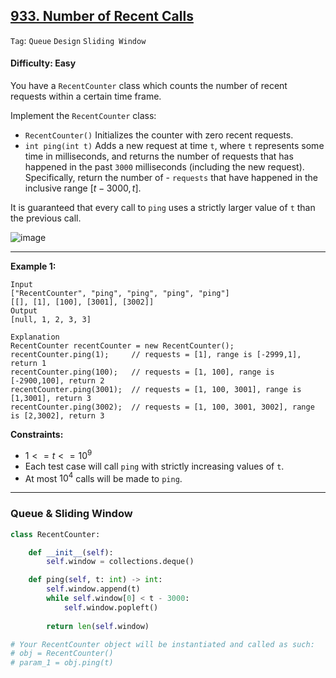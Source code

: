 ## [933. Number of Recent Calls](https://leetcode.com/problems/number-of-recent-calls)

```Tag```: ```Queue``` ```Design``` ```Sliding Window```

#### Difficulty: Easy

You have a ```RecentCounter``` class which counts the number of recent requests within a certain time frame.

Implement the ```RecentCounter``` class:

- ```RecentCounter()``` Initializes the counter with zero recent requests.
- ```int ping(int t)``` Adds a new request at time ```t```, where ```t``` represents some time in milliseconds, and returns the number of requests that has happened in the past ```3000``` milliseconds (including the new request). Specifically, return the number of - ```requests``` that have happened in the inclusive range $[t - 3000, t]$.

It is guaranteed that every call to ```ping``` uses a strictly larger value of ```t``` than the previous call.

![image](https://github.com/quananhle/Python/assets/35042430/1abda523-52a2-439e-8222-9e523baee9c1)

---

__Example 1:__
```
Input
["RecentCounter", "ping", "ping", "ping", "ping"]
[[], [1], [100], [3001], [3002]]
Output
[null, 1, 2, 3, 3]

Explanation
RecentCounter recentCounter = new RecentCounter();
recentCounter.ping(1);     // requests = [1], range is [-2999,1], return 1
recentCounter.ping(100);   // requests = [1, 100], range is [-2900,100], return 2
recentCounter.ping(3001);  // requests = [1, 100, 3001], range is [1,3001], return 3
recentCounter.ping(3002);  // requests = [1, 100, 3001, 3002], range is [2,3002], return 3
```

__Constraints:__

- $1 <= t <= 10^{9}$
- Each test case will call ```ping``` with strictly increasing values of ```t```.
- At most $10^{4}$ calls will be made to ```ping```.

---

### Queue & Sliding Window

```Python
class RecentCounter:

    def __init__(self):
        self.window = collections.deque()

    def ping(self, t: int) -> int:
        self.window.append(t)
        while self.window[0] < t - 3000:
            self.window.popleft()
        
        return len(self.window)

# Your RecentCounter object will be instantiated and called as such:
# obj = RecentCounter()
# param_1 = obj.ping(t)
```
